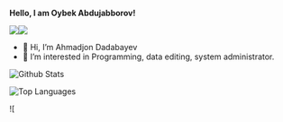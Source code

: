 <b>Hello, I am Oybek Abdujabborov!</b>

<img src="https://img.shields.io/badge/-HTML-e34f26?logo=html5&logoColor=fff"><img src="https://img.shields.io/badge/-CSS-e34f26?logo=CSS&logoColor=fff">

- 👋 Hi, I’m Ahmadjon Dadabayev
- 👀 I’m interested in Programming, data editing, system administrator.

![Github Stats](https://github-readme-stats.vercel.app/api?username=Akhmadjonuz&count_private=false&show_icons=true&theme=radical)

![Top Languages](https://github-readme-stats.vercel.app/api/top-langs/?username=Akhmadjonuz&show_icons=true&theme=radical)

![
